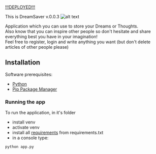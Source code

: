 [!!!DEPLOYED!!!](https://dreamsaver.herokuapp.com/)  
  
This is DreamSaver v.0.0.3 
![alt text][logo]

[logo]: https://simpleicon.com/wp-content/uploads/drill.png "DreamSaver"
 
Application which you can use to store your Dreams or Thoughts.  
Also know that you can inspire other people so don't hesitate and share everything best you have in your imagination!  
Feel free to register, login and write anything you want (but don't delete articles of other people please)

## Installation

Software prerequisites:

- [Python](https://python.org)
- [Pip Package Manager](https://pypi.python.org/pypi)

### Running the app

To run the application, in it's folder
- install venv
- activate venv
- install all [requirements](requirements.txt) from requirements.txt
- in a console type:
```bash
python app.py
```